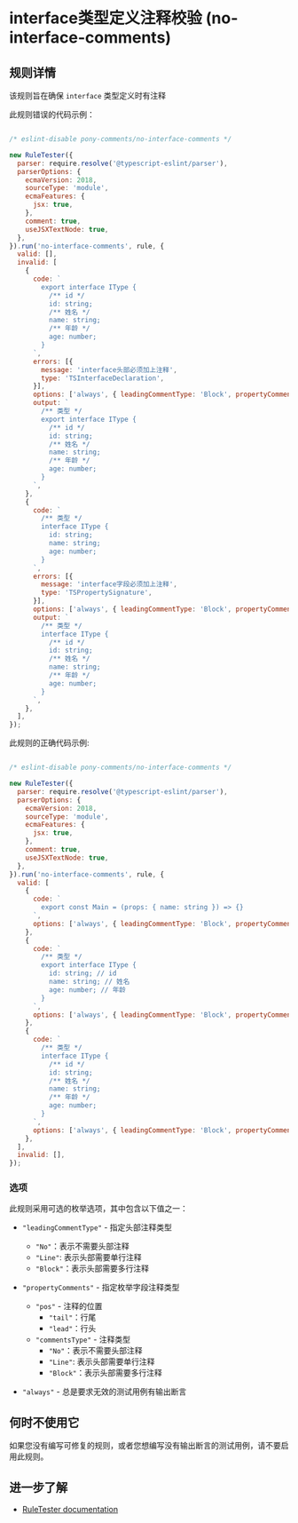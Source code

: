 # interface类型定义注释校验 (no-interface-comments)

## 规则详情

该规则旨在确保 `interface` 类型定义时有注释

此规则错误的代码示例：

```js

/* eslint-disable pony-comments/no-interface-comments */

new RuleTester({
  parser: require.resolve('@typescript-eslint/parser'),
  parserOptions: {
    ecmaVersion: 2018,
    sourceType: 'module',
    ecmaFeatures: {
      jsx: true,
    },
    comment: true,
    useJSXTextNode: true,
  },
}).run('no-interface-comments', rule, {
  valid: [],
  invalid: [
    {
      code: `
        export interface IType {
          /** id */
          id: string;
          /** 姓名 */
          name: string;
          /** 年龄 */
          age: number;
        }
      `,
      errors: [{
        message: 'interface头部必须加上注释',
        type: 'TSInterfaceDeclaration',
      }],
      options: ['always', { leadingCommentType: 'Block', propertyComments: { pos: 'lead', commentsType: 'Block' } }],
      output: `
        /** 类型 */
        export interface IType {
          /** id */
          id: string;
          /** 姓名 */
          name: string;
          /** 年龄 */
          age: number;
        }
      `,
    },
    {
      code: `
        /** 类型 */
        interface IType {
          id: string;
          name: string;
          age: number;
        }
      `,
      errors: [{
        message: 'interface字段必须加上注释',
        type: 'TSPropertySignature',
      }],
      options: ['always', { leadingCommentType: 'Block', propertyComments: { pos: 'lead', commentsType: 'Block' } }],
      output: `
        /** 类型 */
        interface IType {
          /** id */
          id: string;
          /** 姓名 */
          name: string;
          /** 年龄 */
          age: number;
        }
      `,
    },
  ],
});

```

此规则的正确代码示例:

```js

/* eslint-disable pony-comments/no-interface-comments */

new RuleTester({
  parser: require.resolve('@typescript-eslint/parser'),
  parserOptions: {
    ecmaVersion: 2018,
    sourceType: 'module',
    ecmaFeatures: {
      jsx: true,
    },
    comment: true,
    useJSXTextNode: true,
  },
}).run('no-interface-comments', rule, {
  valid: [
    {
      code: `
        export const Main = (props: { name: string }) => {}
      `,
      options: ['always', { leadingCommentType: 'Block', propertyComments: { pos: 'lead', commentsType: 'Block' } }],
    },
    {
      code: `
        /** 类型 */
        export interface IType {
          id: string; // id
          name: string; // 姓名
          age: number; // 年龄
        }
      `,
      options: ['always', { leadingCommentType: 'Block', propertyComments: { pos: 'tail', commentsType: 'Line' } }],
    },
    {
      code: `
        /** 类型 */
        interface IType {
          /** id */
          id: string;
          /** 姓名 */
          name: string;
          /** 年龄 */
          age: number;
        }
      `,
      options: ['always', { leadingCommentType: 'Block', propertyComments: { pos: 'lead', commentsType: 'Block' } }],
    },
  ],
  invalid: [],
});

```

### 选项

此规则采用可选的枚举选项，其中包含以下值之一：
- `"leadingCommentType"` - 指定头部注释类型

  - `"No"`：表示不需要头部注释
  - `"Line"`: 表示头部需要单行注释
  - `"Block"`：表示头部需要多行注释

- `"propertyComments"` - 指定枚举字段注释类型

  - `"pos"` - 注释的位置
    - `"tail"`：行尾
    - `"lead"`：行头
  - `"commentsType"` - 注释类型
    - `"No"`：表示不需要头部注释
    - `"Line"`: 表示头部需要单行注释
    - `"Block"`：表示头部需要多行注释
- `"always"` - 总是要求无效的测试用例有输出断言

## 何时不使用它

如果您没有编写可修复的规则，或者您想编写没有输出断言的测试用例，请不要启用此规则。

## 进一步了解

- [RuleTester documentation](https://eslint.org/docs/developer-guide/working-with-plugins#testing)
